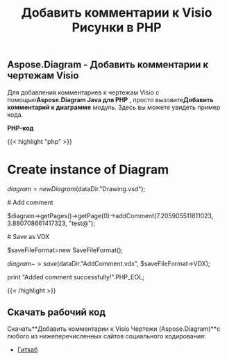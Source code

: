 ﻿---
title: Добавить комментарии к Visio Рисунки в PHP
type: docs
weight: 10
url: /ru/java/add-comments-to-visio-drawings-in-php/
---
## **Aspose.Diagram - Добавить комментарии к чертежам Visio**
 Для добавления комментариев к чертежам Visio с помощью**Aspose.Diagram Java для PHP** , просто вызовите**Добавить комментарий к диаграмме** модуль. Здесь вы можете увидеть пример кода.

**PHP-код**

{{< highlight "php" >}}

 # Create instance of Diagram

$diagram = new Diagram($dataDir."Drawing.vsd");

\# Add comment

$diagram->getPages()->getPage(0)->addComment(7.205905511811023, 3.880708661417323, "test@");

\# Save as VDX

$saveFileFormat=new SaveFileFormat();

$diagram->save($dataDir."AddComment.vdx", $saveFileFormat->VDX);

print "Added comment successfully!".PHP_EOL;

{{< /highlight >}}
## **Скачать рабочий код**
 Скачать**Добавить комментарии к Visio Чертежи (Aspose.Diagram)**с любого из нижеперечисленных сайтов социального кодирования:

- [Гитхаб](https://github.com/asposediagram/Aspose.Diagram-for-Java/blob/master/Plugins/Aspose_Diagram_Java_for_PHP/src/aspose/diagram/WorkingwithDiagrams/AddCommentToDiagram.php)
